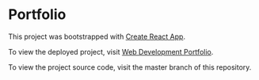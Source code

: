 # Portfolio

This project was bootstrapped with [Create React App](https://github.com/facebook/create-react-app).

To view the deployed project, visit [Web Development Portfolio](https://jgreenwd.github.io/portfolio).

To view the project source code, visit the master branch of this repository.
